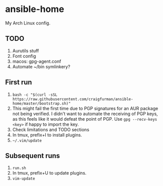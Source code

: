 # ansible-home

My Arch Linux config.

## TODO

1. Aurutils stuff
1. Font config
1. macos: gpg-agent.conf
1. Automate ~/bin symlinkery?

## First run
1. `bash -c "$(curl -sSL https://raw.githubusercontent.com/craigfurman/ansible-home/master/bootstrap.sh)"`
1. This might fail the first time due to PGP signatures for an AUR package not
   being verified. I didn't want to automate the receiving of PGP keys, as this
   feels like it would defeat the point of PGP. Use `gpg --recv-keys <key>` if
   happy to import the key.
1. Check limitations and TODO sections
1. In tmux, prefix+I to install plugins.
1. `~/.vim/update`

## Subsequent runs
1. `run.sh`
1. In tmux, prefix+U to update plugins.
1. `vim-update`
